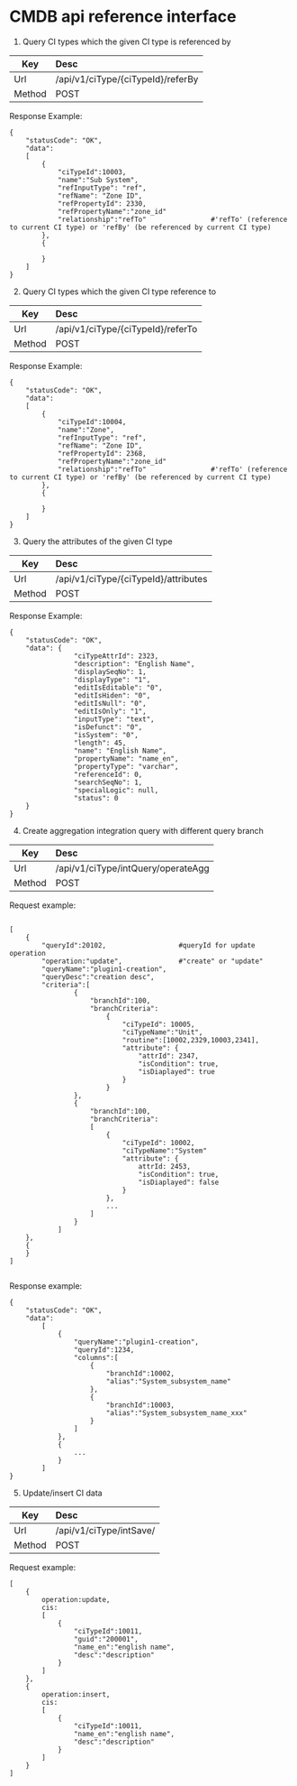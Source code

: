 # CMDB api reference interface
1. Query CI types which the given CI type is referenced by

Key|Desc
--|:--
Url|/api/v1/ciType/{ciTypeId}/referBy
Method|POST

Response Example:
```
{
    "statusCode": "OK",
    "data": 
    [
        {
            "ciTypeId":10003,
            "name":"Sub System",
            "refInputType": "ref",
            "refName": "Zone ID",
            "refPropertyId": 2330,
            "refPropertyName":"zone_id"
            "relationship":"refTo"                #'refTo' (reference to current CI type) or 'refBy' (be referenced by current CI type)
        },
        {

        }
    ]
}
```

2. Query CI types which the given CI type  reference to

Key|Desc
--|:--
Url|/api/v1/ciType/{ciTypeId}/referTo
Method|POST

Response Example:
```
{
    "statusCode": "OK",
    "data": 
    [
        {
            "ciTypeId":10004,
            "name":"Zone",
            "refInputType": "ref",
            "refName": "Zone ID",
            "refPropertyId": 2368,
            "refPropertyName":"zone_id"
            "relationship":"refTo"                #'refTo' (reference to current CI type) or 'refBy' (be referenced by current CI type)
        },
        {

        }
    ]
}
```

3. Query the attributes of the given CI type

Key|Desc
--|:--
Url|/api/v1/ciType/{ciTypeId}/attributes
Method|POST

Response Example:
```
{
    "statusCode": "OK",
    "data": {
                "ciTypeAttrId": 2323,
                "description": "English Name",
                "displaySeqNo": 1,
                "displayType": "1",
                "editIsEditable": "0",
                "editIsHiden": "0",
                "editIsNull": "0",
                "editIsOnly": "1",
                "inputType": "text",
                "isDefunct": "0",
                "isSystem": "0",
                "length": 45,
                "name": "English Name",
                "propertyName": "name_en",
                "propertyType": "varchar",
                "referenceId": 0,
                "searchSeqNo": 1,
                "specialLogic": null,
                "status": 0
    }
}
```

4. Create aggregation integration query with different query branch

Key|Desc
--|:--
Url|/api/v1/ciType/intQuery/operateAgg
Method|POST

Request example:
```

[
    {
        "queryId":20102,                  #queryId for update operation
        "operation:"update",              #"create" or "update"
        "queryName":"plugin1-creation",
        "queryDesc":"creation desc",
        "criteria":[
                {
                    "branchId":100,
                    "branchCriteria":
                        {
                            "ciTypeId": 10005,
                            "ciTypeName":"Unit",
                            "routine":[10002,2329,10003,2341],
                            "attribute": {
                                "attrId": 2347,
                                "isCondition": true,
                                "isDiaplayed": true
                            }
                        }
                },
                {
                    "branchId":100,
                    "branchCriteria":
                    [
                        {
                            "ciTypeId": 10002,
                            "ciTypeName":"System"
                            "attribute": {
                                attrId: 2453,
                                "isCondition": true,
                                "isDiaplayed": false
                            }
                        },
                        ...
                    ]
                }
            ]
    },
    {
    }
]


```

Response example:
```
{
    "statusCode": "OK",
    "data": 
        [
            {
                "queryName":"plugin1-creation",
                "queryId":1234,
                "columns":[
                    {
                        "branchId":10002,
                        "alias":"System_subsystem_name"
                    },
                    {
                        "branchId":10003,
                        "alias":"System_subsystem_name_xxx"
                    }
                ]
            },
            {
                ...
            }
        ]
}
```

5. Update/insert CI data

Key|Desc
--|:--
Url|/api/v1/ciType/intSave/
Method|POST

Request example:
```
[
	{
		operation:update,
        cis:
        [
            {
                "ciTypeId":10011,
                "guid":"200001",
                "name_en":"english name",
                "desc":"description"
            }
        ]
	},
	{
		operation:insert,
        cis:
        [
            {
                "ciTypeId":10011,
                "name_en":"english name",
                "desc":"description"
            }
        ]
	}
]
```



